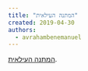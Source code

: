 ```yaml
---
title: "המתנה העילאית"
created: 2019-04-30
authors: 
  - avrahambenemanuel
---
```


[המתנה העילאית](https://aviwollman.wordpress.com/2019/04/30/%d7%94%d7%9e%d7%aa%d7%a0%d7%94-%d7%94%d7%a2%d7%99%d7%9c%d7%90%d7%99%d7%aa/).
